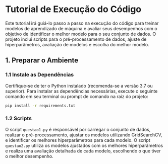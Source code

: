 # Tutorial de Execução do Código

Este tutorial irá guiá-lo passo a passo na execução do código para treinar modelos de aprendizado de máquina e avaliar seus desempenhos com o objetivo de identificar o melhor modelo para o seu conjunto de dados. O projeto inclui scripts para o pré-processamento de dados, ajuste de hiperparâmetros, avaliação de modelos e escolha do melhor modelo.

## 1. Preparar o Ambiente

### 1.1 Instale as Dependências
Certifique-se de ter o Python instalado (recomenda-se a versão 3.7 ou superior). Para instalar as dependências necessárias, execute o seguinte comando em seu terminal ou prompt de comando na raiz do projeto:

```bash
pip install -r requirements.txt
```

### 1.2 Scripts

O script `questao1.py` é responsável por carregar o conjunto de dados, realizar o pré-processamento, ajustar os modelos utilizando GridSearchCV, e identificar os melhores hiperparâmetros para cada modelo.
O script `questao2.py` utiliza os modelos ajustados com os melhores hiperparâmetros e realiza uma avaliação detalhada de cada modelo, escolhendo o que tiver o melhor desempenho.
